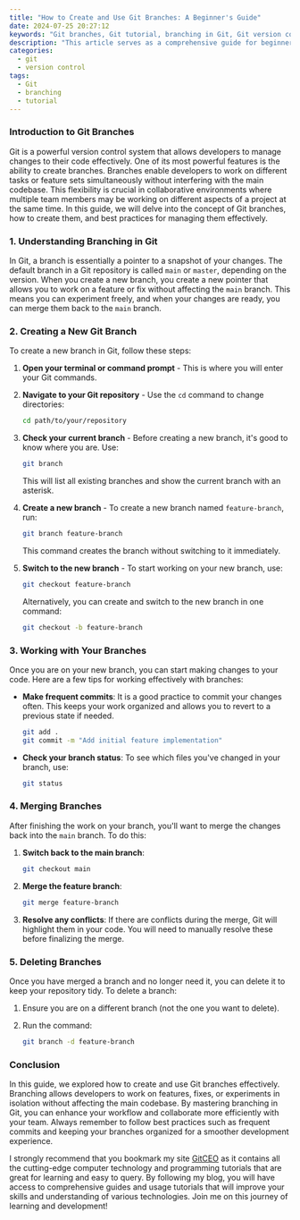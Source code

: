 ```yaml
---
title: "How to Create and Use Git Branches: A Beginner's Guide"
date: 2024-07-25 20:27:12
keywords: "Git branches, Git tutorial, branching in Git, Git version control, Git for beginners"
description: "This article serves as a comprehensive guide for beginners looking to understand and utilize Git branches effectively. Git is a vital tool for version control in software development, enabling multiple developers to work simultaneously without conflicts. In this guide, we will explore the concept of branching in Git, how to create and manage branches, and the best practices to follow. By the end of this tutorial, you will have a foundational understanding of Git branches and how they can facilitate your workflow, allowing for greater flexibility and organization in your development process. Whether you are working on personal projects or collaborating within teams, mastering Git branches will significantly enhance your development experience and code management skills."
categories:
  - git
  - version control
tags:
  - Git
  - branching
  - tutorial
---
```


### Introduction to Git Branches

Git is a powerful version control system that allows developers to manage changes to their code effectively. One of its most powerful features is the ability to create branches. Branches enable developers to work on different tasks or feature sets simultaneously without interfering with the main codebase. This flexibility is crucial in collaborative environments where multiple team members may be working on different aspects of a project at the same time. In this guide, we will delve into the concept of Git branches, how to create them, and best practices for managing them effectively.

<!-- more -->

### 1. Understanding Branching in Git

In Git, a branch is essentially a pointer to a snapshot of your changes. The default branch in a Git repository is called `main` or `master`, depending on the version. When you create a new branch, you create a new pointer that allows you to work on a feature or fix without affecting the `main` branch. This means you can experiment freely, and when your changes are ready, you can merge them back to the `main` branch.

### 2. Creating a New Git Branch

To create a new branch in Git, follow these steps:

1. **Open your terminal or command prompt** - This is where you will enter your Git commands.
   
2. **Navigate to your Git repository** - Use the `cd` command to change directories:
   ```bash
   cd path/to/your/repository
   ```

3. **Check your current branch** - Before creating a new branch, it's good to know where you are. Use:
   ```bash
   git branch
   ```
   This will list all existing branches and show the current branch with an asterisk.

4. **Create a new branch** - To create a new branch named `feature-branch`, run:
   ```bash
   git branch feature-branch
   ```
   This command creates the branch without switching to it immediately.

5. **Switch to the new branch** - To start working on your new branch, use:
   ```bash
   git checkout feature-branch
   ```
   Alternatively, you can create and switch to the new branch in one command:
   ```bash
   git checkout -b feature-branch
   ```

### 3. Working with Your Branches

Once you are on your new branch, you can start making changes to your code. Here are a few tips for working effectively with branches:

- **Make frequent commits**: It is a good practice to commit your changes often. This keeps your work organized and allows you to revert to a previous state if needed.

  ```bash
  git add .
  git commit -m "Add initial feature implementation"
  ```

- **Check your branch status**: To see which files you've changed in your branch, use:
  ```bash
  git status
  ```

### 4. Merging Branches

After finishing the work on your branch, you'll want to merge the changes back into the `main` branch. To do this:

1. **Switch back to the main branch**:
   ```bash
   git checkout main
   ```

2. **Merge the feature branch**:
   ```bash
   git merge feature-branch
   ```

3. **Resolve any conflicts**: If there are conflicts during the merge, Git will highlight them in your code. You will need to manually resolve these before finalizing the merge.

### 5. Deleting Branches

Once you have merged a branch and no longer need it, you can delete it to keep your repository tidy. To delete a branch:

1. Ensure you are on a different branch (not the one you want to delete).
   
2. Run the command:
   ```bash
   git branch -d feature-branch
   ```

### Conclusion

In this guide, we explored how to create and use Git branches effectively. Branching allows developers to work on features, fixes, or experiments in isolation without affecting the main codebase. By mastering branching in Git, you can enhance your workflow and collaborate more efficiently with your team. Always remember to follow best practices such as frequent commits and keeping your branches organized for a smoother development experience.

I strongly recommend that you bookmark my site [GitCEO](https://gitceo.com) as it contains all the cutting-edge computer technology and programming tutorials that are great for learning and easy to query. By following my blog, you will have access to comprehensive guides and usage tutorials that will improve your skills and understanding of various technologies. Join me on this journey of learning and development!